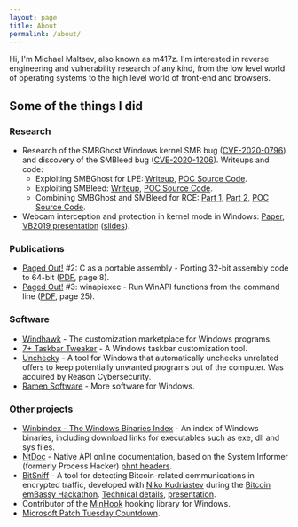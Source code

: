 ```yaml
---
layout: page
title: About
permalink: /about/
---
```


Hi, I'm Michael Maltsev, also known as m417z. I'm interested in reverse engineering and vulnerability research of any kind, from the low level world of operating systems to the high level world of front-end and browsers.

## Some of the things I did

### Research

* Research of the SMBGhost Windows kernel SMB bug ([CVE-2020-0796](https://portal.msrc.microsoft.com/en-US/security-guidance/advisory/CVE-2020-0796)) and discovery of the SMBleed bug ([CVE-2020-1206](https://portal.msrc.microsoft.com/en-US/security-guidance/advisory/CVE-2020-1206)). Writeups and code:
	* Exploiting SMBGhost for LPE: [Writeup](https://blog.zecops.com/vulnerabilities/exploiting-smbghost-cve-2020-0796-for-a-local-privilege-escalation-writeup-and-poc/), [POC Source Code](https://github.com/ZecOps/CVE-2020-0796-LPE-POC).
	* Exploiting SMBleed: [Writeup](https://blog.zecops.com/vulnerabilities/smbleedingghost-writeup-chaining-smbleed-cve-2020-1206-with-smbghost/), [POC Source Code](https://github.com/ZecOps/CVE-2020-1206-POC).
	* Combining SMBGhost and SMBleed for RCE: [Part 1](https://blog.zecops.com/vulnerabilities/smbleedingghost-writeup-part-ii-unauthenticated-memory-read-preparing-the-ground-for-an-rce/), [Part 2](https://blog.zecops.com/vulnerabilities/smbleedingghost-writeup-part-iii-from-remote-read-smbleed-to-rce/), [POC Source Code](https://github.com/ZecOps/CVE-2020-0796-RCE-POC).
* Webcam interception and protection in kernel mode in Windows: [Paper](https://www.virusbulletin.com/virusbulletin/2018/09/through-looking-glass-webcam-interception-and-protection-kernel-mode/), [VB2019 presentation](https://www.virusbulletin.com/conference/vb2019/abstracts/webcam-interception-and-protection-kernel-mode-windows-partner-presentation) ([slides](https://www.virusbulletin.com/uploads/pdf/conference_slides/2019/VB2019-Maltsev.pdf)).

### Publications

* [Paged Out!](https://pagedout.institute/) #2: C as a portable assembly - Porting 32-bit assembly code to 64-bit ([PDF](https://pagedout.institute/download/PagedOut_002_beta2.pdf), page 8).
* [Paged Out!](https://pagedout.institute/) #3: winapiexec - Run WinAPI functions from the command line ([PDF](https://pagedout.institute/download/PagedOut_003_beta1.pdf), page 25).

### Software

* [Windhawk](https://windhawk.net/) - The customization marketplace for Windows programs.
* [7+ Taskbar Tweaker](https://tweaker.ramensoftware.com/) - A Windows taskbar customization tool.
* [Unchecky](https://unchecky.com/) - A tool for Windows that automatically unchecks unrelated offers to keep potentially unwanted programs out of the computer. Was acquired by Reason Cybersecurity.
* [Ramen Software](https://ramensoftware.com/) - More software for Windows.

### Other projects

* [Winbindex - The Windows Binaries Index](https://winbindex.m417z.com/) - An index of Windows binaries, including download links for executables such as exe, dll and sys files.
* [NtDoc](https://ntdoc.m417z.com/) - Native API online documentation, based on the System Informer (formerly Process Hacker) [phnt headers](https://github.com/winsiderss/systeminformer/tree/master/phnt).
* [BitSniff](https://m417z.com/bitsniff/) - A tool for detecting Bitcoin-related communications in encrypted traffic, developed with [Niko Kudriastev](https://79jke.github.io/) during the [Bitcoin emBassy Hackathon](https://www.meetup.com/bitcoin-il/events/264327474/). [Technical details](https://79jke.github.io/BitSniff/), [presentation](https://www.youtube.com/watch?v=9S8xsDq3PTU).
* Contributor of the [MinHook](https://github.com/m417z/minhook) hooking library for Windows.
* [Microsoft Patch Tuesday Countdown](https://patch-tuesday.m417z.com/).
